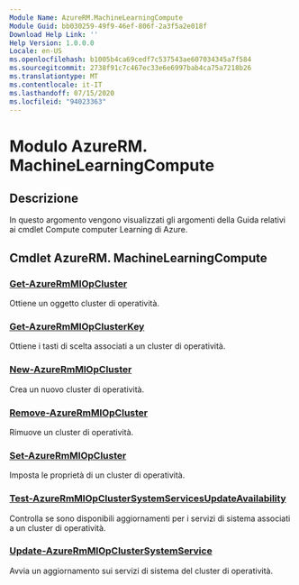 ```yaml
---
Module Name: AzureRM.MachineLearningCompute
Module Guid: bb030259-49f9-46ef-806f-2a3f5a2e018f
Download Help Link: ''
Help Version: 1.0.0.0
Locale: en-US
ms.openlocfilehash: b1005b4ca69cedf7c537543ae607034345a7f584
ms.sourcegitcommit: 2738f91c7c467ec33e6e6997bab4ca75a7218b26
ms.translationtype: MT
ms.contentlocale: it-IT
ms.lasthandoff: 07/15/2020
ms.locfileid: "94023363"
---
```

# Modulo AzureRM. MachineLearningCompute
## Descrizione
In questo argomento vengono visualizzati gli argomenti della Guida relativi ai cmdlet Compute computer Learning di Azure.

## Cmdlet AzureRM. MachineLearningCompute
### [Get-AzureRmMlOpCluster](Get-AzureRmMlOpCluster.md)
Ottiene un oggetto cluster di operatività.

### [Get-AzureRmMlOpClusterKey](Get-AzureRmMlOpClusterKey.md)
Ottiene i tasti di scelta associati a un cluster di operatività.

### [New-AzureRmMlOpCluster](New-AzureRmMlOpCluster.md)
Crea un nuovo cluster di operatività.

### [Remove-AzureRmMlOpCluster](Remove-AzureRmMlOpCluster.md)
Rimuove un cluster di operatività.

### [Set-AzureRmMlOpCluster](Set-AzureRmMlOpCluster.md)
Imposta le proprietà di un cluster di operatività.

### [Test-AzureRmMlOpClusterSystemServicesUpdateAvailability](Test-AzureRmMlOpClusterSystemServicesUpdateAvailability.md)
Controlla se sono disponibili aggiornamenti per i servizi di sistema associati a un cluster di operatività.

### [Update-AzureRmMlOpClusterSystemService](Update-AzureRmMlOpClusterSystemService.md)
Avvia un aggiornamento sui servizi di sistema del cluster di operatività.
